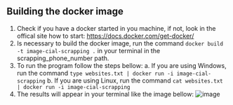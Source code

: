 ## Building the docker image

1. Check if you have a docker started in you machine, if not, look in the offical site how to start: https://docs.docker.com/get-docker/
2. Is necessary to build the docker image, run the command `docker build -t image-cial-scrapping .` in your terminal in the scrapping_phone_number path.
3. To run the program follow the steps bellow:
  a. If you are using Windows, run the command `type websites.txt | docker run -i image-cial-scrapping`
  b. If you are using Linux, run the command `cat websites.txt | docker run -i image-cial-scrapping`
4. The results will appear in your terminal like the image bellow:
![image](https://user-images.githubusercontent.com/30561907/115969519-ad933700-a513-11eb-8505-ba8289ad57b7.png)
